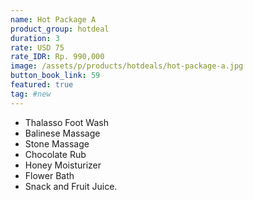 ```yaml
---
name: Hot Package A
product_group: hotdeal
duration: 3
rate: USD 75
rate_IDR: Rp. 990,000
image: /assets/p/products/hotdeals/hot-package-a.jpg
button_book_link: 59
featured: true
tag: #new
---
```


- Thalasso Foot Wash
- Balinese Massage
- Stone Massage
- Chocolate Rub
- Honey Moisturizer
- Flower Bath
- Snack and Fruit Juice.
